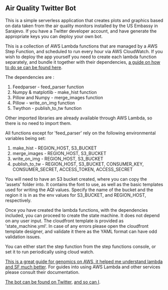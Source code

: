 ## Air Quality Twitter Bot

This is a simple serverless application that creates plots and graphics based on data taken from the air quality monitors installed by the US Embassy in Sarajevo. If you have a Twitter developer account, and have generate the appropriate keys you can deploy your own bot.

This is a collection of AWS Lambda functions that are managed by a AWS Step Function, and scheduled to run every hour via AWS CloudWatch. If you wish to deploy the app yourself you need to create each lambda function separately, and bundle it together with their dependencies, [a guide on how to do se can be found here](https://docs.aws.amazon.com/lambda/latest/dg/lambda-python-how-to-create-deployment-package.html).

The dependencies are :
1) Feedparser - feed_parser function
1) Numpy & matplotlib - make_hist function
1) Pillow and Numpy - merge_images function
1) Pillow - write_on_img function
1) Twython - publish_to_tw function

Other imported libraries are already available through AWS Lambda, so there is no need to import them.

All functions except for 'feed_parser' rely on the following environmental variables being set:

1) make_hist - REGION_HOST, S3_BUCKET
1) merge_images - REGION_HOST, S3_BUCKET
1) write_on_img - REGION_HOST, S3_BUCKET
1) publish_to_tw - REGION_HOST, S3_BUCKET, CONSUMER_KEY, CONSUMER_SECRET, ACCESS_TOKEN, ACCESS_SECRET

You will need to have an S3 bucket created, where you can copy the 'assets' folder into. It contains the font to use, as well as the basic templates used for writing the AQI values. Specify the name of the bucket and the region it is in as the env values for S3_BUCKET, and REGION_HOST, respectively.

Once you have created the lambda functions, with the dependencies included, you can proceed to create the state machine. It does not depend on any user input. The cloudfront template is provided as 'state_machine.yml'. In case of any errors please open the cloudfront template designer, and validate it there as the YAML format can have odd validation issues.

You can either start the step function from the step functions console, or set it to run periodically using cloud watch.

[This is a great guide for genomics on AWS, it helped me understand lambda and SF much better](https://aws.amazon.com/blogs/compute/building-high-throughput-genomics-batch-workflows-on-aws-workflow-layer-part-4-of-4/). For guides into using AWS Lambda and other services please consult their documentation.

[The bot can be found on Twitter](https://twitter.com/KvalitetaS), [and so can I](https://twitter.com/ImerM1).